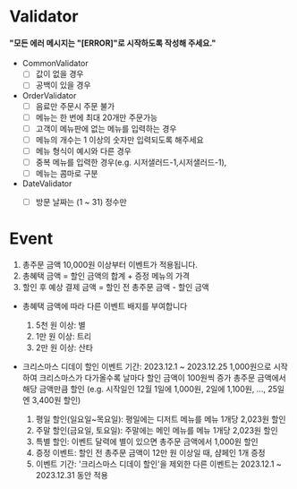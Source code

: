 # Validator
#### "모든 에러 메시지는 "[ERROR]"로 시작하도록 작성해 주세요."


- CommonValidator
  - [ ] 값이 없을 경우
  - [ ] 공백이 있을 경우
  
- OrderValidator
  - [ ] 음료만 주문시 주문 불가
  - [ ] 메뉴는 한 번에 최대 20개만 주문가능
  - [ ] 고객이 메뉴판에 없는 메뉴를 입력하는 경우
  - [ ] 메뉴의 개수는 1 이상의 숫자만 입력되도록 해주세요
  - [ ] 메뉴 형식이 예시와 다른 경우
  - [ ] 중복 메뉴를 입력한 경우(e.g. 시저샐러드-1,시저샐러드-1),
  - [ ] 메뉴는 콤마로 구분
- DateValidator
  - [ ] 방문 날짜는 (1 ~ 31) 정수만


# Event
1. 총주문 금액 10,000원 이상부터 이벤트가 적용됩니다.
2. 총혜택 금액 = 할인 금액의 합계 + 증정 메뉴의 가격
3. 할인 후 예상 결제 금액 = 할인 전 총주문 금액 - 할인 금액 
- 총혜택 금액에 따라 다른 이벤트 배지를 부여합니다
   1. 5천 원 이상: 별
   2. 1만 원 이상: 트리
   3. 2만 원 이상: 산타
  

- 크리스마스 디데이 할인
  이벤트 기간: 2023.12.1 ~ 2023.12.25
  1,000원으로 시작하여 크리스마스가 다가올수록 날마다 할인 금액이 100원씩 증가
  총주문 금액에서 해당 금액만큼 할인
  (e.g. 시작일인 12월 1일에 1,000원, 2일에 1,100원, ..., 25일엔 3,400원 할인)
  1. 평일 할인(일요일~목요일): 평일에는 디저트 메뉴를 메뉴 1개당 2,023원 할인
  2. 주말 할인(금요일, 토요일): 주말에는 메인 메뉴를 메뉴 1개당 2,023원 할인
  3. 특별 할인: 이벤트 달력에 별이 있으면 총주문 금액에서 1,000원 할인
  4. 증정 이벤트: 할인 전 총주문 금액이 12만 원 이상일 때, 샴페인 1개 증정 
  5. 이벤트 기간: '크리스마스 디데이 할인'을 제외한 다른 이벤트는 2023.12.1 ~ 2023.12.31 동안 적용